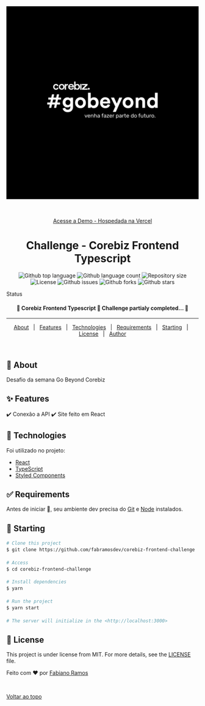 <div align="center" id="top">
  <img src=".github/gobeyond.jpg" alt="Corebiz Frontend Typescript" />

  &#xa0;

<a href="https://corebiz-frontend-challenge.vercel.app/">Acesse a Demo - Hospedada na Vercel</a>
</div>

<h1 align="center">Challenge - Corebiz Frontend Typescript</h1>

<p align="center">
  <img alt="Github top language" src="https://img.shields.io/github/languages/top/fabramosdev/corebiz-frontend-challenge?color=56BEB8">

  <img alt="Github language count" src="https://img.shields.io/github/languages/count/fabramosdev/corebiz-frontend-challenge?color=56BEB8">

  <img alt="Repository size" src="https://img.shields.io/github/repo-size/fabramosdev/corebiz-frontend-challenge?color=56BEB8">

  <img alt="License" src="https://img.shields.io/github/license/fabramosdev/corebiz-frontend-challenge?color=56BEB8">

  <img alt="Github issues" src="https://img.shields.io/github/issues/fabramosdev/corebiz-frontend-challenge?color=56BEB8" />

<img alt="Github forks" src="https://img.shields.io/github/forks/fabramosdev/corebiz-frontend-challenge?color=56BEB8" />

<img alt="Github stars" src="https://img.shields.io/github/stars/fabramosdev/corebiz-frontend-challenge?color=56BEB8" />
</p>

Status

 <h4 align="center">
	🚧  Corebiz Frontend Typescript 🚀 Challenge partialy completed...  🚧
</h4>

<hr>

<p align="center">
  <a href="#dart-about">About</a> &#xa0; | &#xa0;
  <a href="#sparkles-features">Features</a> &#xa0; | &#xa0;
  <a href="#rocket-technologies">Technologies</a> &#xa0; | &#xa0;
  <a href="#white_check_mark-requirements">Requirements</a> &#xa0; | &#xa0;
  <a href="#checkered_flag-starting">Starting</a> &#xa0; | &#xa0;
  <a href="#memo-license">License</a> &#xa0; | &#xa0;
  <a href="https://github.com/fabramosdev" target="_blank">Author</a>
</p>

<br>

## :dart: About ##

Desafio da semana Go Beyond Corebiz

## :sparkles: Features ##

:heavy_check_mark: Conexão a API
:heavy_check_mark: Site feito em React

## :rocket: Technologies ##

Foi utilizado no projeto:

- [React](https://pt-br.reactjs.org/)
- [TypeScript](https://www.typescriptlang.org/)
- [Styled Components](https://styled-components.com/docs)

## :white_check_mark: Requirements ##

Antes de iniciar :checkered_flag:, seu ambiente dev precisa do [Git](https://git-scm.com) e [Node](https://nodejs.org/en/) instalados.

## :checkered_flag: Starting ##

```bash
# Clone this project
$ git clone https://github.com/fabramosdev/corebiz-frontend-challenge

# Access
$ cd corebiz-frontend-challenge

# Install dependencies
$ yarn

# Run the project
$ yarn start

# The server will initialize in the <http://localhost:3000>
```

## :memo: License ##

This project is under license from MIT. For more details, see the [LICENSE](LICENSE.md) file.


Feito com :heart:  por <a href="https://github.com/fabramosdev" target="_blank">Fabiano Ramos</a>

&#xa0;

<a href="#top">Voltar ao topo</a>
